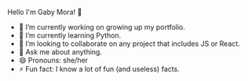  Hello I'm Gaby Mora! 👋

- 🔭 I’m currently working on growing up my portfolio. 
- 🌱 I’m currently learning Python.
- 👯 I’m looking to collaborate on any project that includes JS or React.
- 💬 Ask me about anything. 
- 😄 Pronouns: she/her
- ⚡ Fun fact: I know a lot of fun (and useless) facts.
